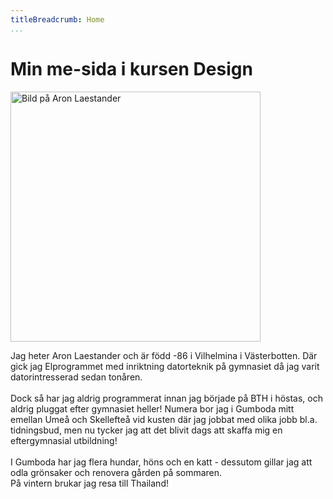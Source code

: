```yaml
---
titleBreadcrumb: Home
...
```


<h1>Min me-sida i kursen Design</h1>

<p><img src="http://www.student.bth.se/~arla16/dbwebb-kurser/htmlphp/me/kmom06/me6/img/me.jpg" class="me" width="400" alt="Bild på Aron Laestander"><br />

Jag heter Aron Laestander och är född -86 i Vilhelmina i Västerbotten.
Där gick jag Elprogrammet med inriktning datorteknik på gymnasiet då jag
varit datorintresserad sedan tonåren.
<br /><br />
Dock så har jag aldrig programmerat innan jag började på BTH i höstas, och aldrig pluggat efter gymnasiet heller!
Numera bor jag i Gumboda mitt emellan Umeå och Skellefteå vid kusten där jag
jobbat med olika jobb bl.a. tidningsbud, men nu tycker jag att det blivit dags
att skaffa mig en eftergymnasial utbildning!
<br /><br />
I Gumboda har jag flera hundar, höns och en katt - dessutom gillar jag att odla
grönsaker och renovera gården på sommaren.<br />
På vintern brukar jag resa till Thailand!</p>
